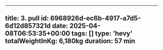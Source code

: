 
  ---
  title: 3. pull
  id: 6968926d-ec6b-4917-a7d5-6d12d857321d
  date: 2025-04-08T06:53:35+00:00
  tags: []
  type: 'hevy'
  totalWeightInKg: 6,180kg
  duration: 57 min
  ---